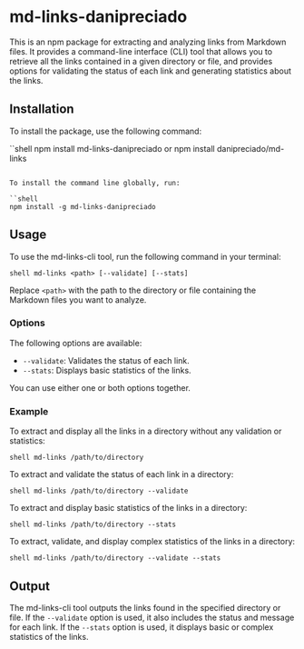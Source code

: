 # md-links-danipreciado

This is an npm package for extracting and analyzing links from Markdown files. It provides a command-line interface (CLI) tool that allows you to retrieve all the links contained in a given directory or file, and provides options for validating the status of each link and generating statistics about the links.

## Installation

To install the package, use the following command:

``shell
npm install md-links-danipreciado 
or 
npm install danipreciado/md-links
```

To install the command line globally, run: 

``shell
npm install -g md-links-danipreciado 
```

## Usage

To use the md-links-cli tool, run the following command in your terminal:

``shell
md-links <path> [--validate] [--stats]
``

Replace `<path>` with the path to the directory or file containing the Markdown files you want to analyze.

### Options

The following options are available:

- `--validate`: Validates the status of each link.
- `--stats`: Displays basic statistics of the links.

You can use either one or both options together.

### Example

To extract and display all the links in a directory without any validation or statistics:

``shell
md-links /path/to/directory
``

To extract and validate the status of each link in a directory:

``shell
md-links /path/to/directory --validate
``

To extract and display basic statistics of the links in a directory:

``shell
md-links /path/to/directory --stats
``

To extract, validate, and display complex statistics of the links in a directory:

``shell
md-links /path/to/directory --validate --stats
``
## Output

The md-links-cli tool outputs the links found in the specified directory or file. If the `--validate` option is used, it also includes the status and message for each link. If the `--stats` option is used, it displays basic or complex statistics of the links.

